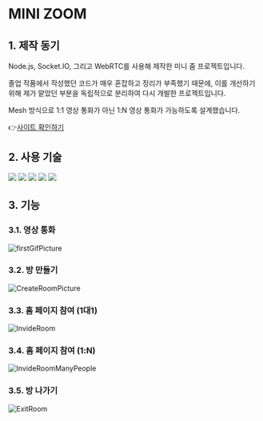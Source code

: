 # MINI ZOOM
## 1. 제작 동기
Node.js, Socket.IO, 그리고 WebRTC를 사용해 제작한 미니 줌 프로젝트입니다. 

졸업 작품에서 작성했던 코드가 매우 혼잡하고 정리가 부족했기 때문에, 이를 개선하기 위해 제가 맡았던 부분을 독립적으로 분리하여 다시 개발한 프로젝트입니다.

Mesh 방식으로 1:1 영상 통화가 아닌 1:N 영상 통화가 가능하도록 설계했습니다.

👉[사이트 확인하기](https://mini-zoom-front.onrender.com)

## 2. 사용 기술
<img src="https://img.shields.io/badge/javascript-F7DF1E?style=for-the-badge&logo=javascript&logoColor=white"> <img src="https://img.shields.io/badge/webrtc-333333?style=for-the-badge&logo=webrtc&logoColor=white"> <img src="https://img.shields.io/badge/socketdotio-010101?style=for-the-badge&logo=socketdotio&logoColor=white"> <img src="https://img.shields.io/badge/express-000000?style=for-the-badge&logo=express&logoColor=white"> <img src="https://img.shields.io/badge/react-61DAFB?style=for-the-badge&logo=react&logoColor=white">


## 3. 기능
### 3.1. 영상 통화
![firstGifPicture](https://github.com/user-attachments/assets/617b4e9c-8fee-4d67-aed6-9998f713b1b7)

### 3.2. 방 만들기
![CreateRoomPicture](https://github.com/user-attachments/assets/e965c1ae-b48e-4ca7-a5d6-9f4293af725d)

### 3.3. 홈 페이지 참여 (1대1)
![InvideRoom](https://github.com/user-attachments/assets/63c499c2-a7eb-4c53-87c2-5b3adf0c925b)

### 3.4. 홈 페이지 참여 (1:N)
![InvideRoomManyPeople](https://github.com/user-attachments/assets/d2a94fbb-2b6f-4e62-b00f-a8bb4baff198)

### 3.5. 방 나가기
![ExitRoom](https://github.com/user-attachments/assets/f3a81573-42d6-4d30-aba6-73ea2f768efd)
